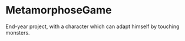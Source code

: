 # MetamorphoseGame
End-year project, with a character which can adapt himself by touching monsters.
